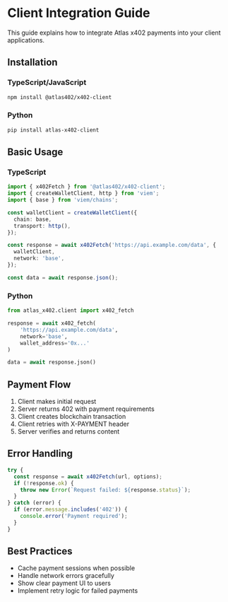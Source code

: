 # Client Integration Guide

This guide explains how to integrate Atlas x402 payments into your client applications.

## Installation

### TypeScript/JavaScript

```bash
npm install @atlas402/x402-client
```

### Python

```bash
pip install atlas-x402-client
```

## Basic Usage

### TypeScript

```typescript
import { x402Fetch } from '@atlas402/x402-client';
import { createWalletClient, http } from 'viem';
import { base } from 'viem/chains';

const walletClient = createWalletClient({
  chain: base,
  transport: http(),
});

const response = await x402Fetch('https://api.example.com/data', {
  walletClient,
  network: 'base',
});

const data = await response.json();
```

### Python

```python
from atlas_x402.client import x402_fetch

response = await x402_fetch(
    'https://api.example.com/data',
    network='base',
    wallet_address='0x...'
)

data = await response.json()
```

## Payment Flow

1. Client makes initial request
2. Server returns 402 with payment requirements
3. Client creates blockchain transaction
4. Client retries with X-PAYMENT header
5. Server verifies and returns content

## Error Handling

```typescript
try {
  const response = await x402Fetch(url, options);
  if (!response.ok) {
    throw new Error(`Request failed: ${response.status}`);
  }
} catch (error) {
  if (error.message.includes('402')) {
    console.error('Payment required');
  }
}
```

## Best Practices

- Cache payment sessions when possible
- Handle network errors gracefully
- Show clear payment UI to users
- Implement retry logic for failed payments


